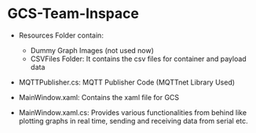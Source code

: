 # GCS-Team-Inspace

- Resources Folder contain:
  - Dummy Graph Images (not used now)
  - CSVFiles Folder: It contains the csv files for container and payload data

- MQTTPublisher.cs: MQTT Publisher Code (MQTTnet Library Used)

- MainWindow.xaml: Contains the xaml file for GCS

- MainWindow.xaml.cs: Provides various functionalities from behind like plotting graphs in real time, sending and receiving data from serial etc.
